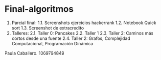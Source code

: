 # Final-algoritmos

1. Parcial final:
    1.1. Screenshots ejercicios hackerrank
    1.2. Notebook Quick sort
    1.3. Screenshot de extracredito
2. Talleres:
    2.1. Taller 0: Pancakes
    2.2. Taller 1
    2.3. Taller 2: Caminos más cortos desde una fuente
    2.4. Taller 2: Grafos, Complejidad Computacional, Programación Dinámica
    
Paula Caballero. 1069764849
